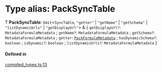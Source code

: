# Type alias: PackSyncTable

Ƭ **PackSyncTable**: `Omit`<`SyncTable`, ``"getter"`` \| ``"getName"`` \| ``"getSchema"`` \| ``"listDynamicUrls"`` \| ``"getDisplayUrl"``\> & { `getDisplayUrl?`: `MetadataFormulaMetadata` ; `getName?`: `MetadataFormulaMetadata` ; `getSchema?`: `MetadataFormulaMetadata` ; `getter`: [`PackFormulaMetadata`](PackFormulaMetadata.md) ; `hasDynamicSchema?`: `boolean` ; `isDynamic?`: `boolean` ; `listDynamicUrls?`: `MetadataFormulaMetadata`  }

#### Defined in

[compiled_types.ts:13](https://github.com/coda/packs-sdk/blob/main/compiled_types.ts#L13)
